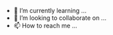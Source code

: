 
- 🌱 I’m currently learning ...
- 💞️ I’m looking to collaborate on ...
- 📫 How to reach me ...

<!---
this is a ✨ special ✨ repository because its `README.md` (this file) appears on your GitHub profile.
You can click the Preview link to take a look at your changes.
--->
